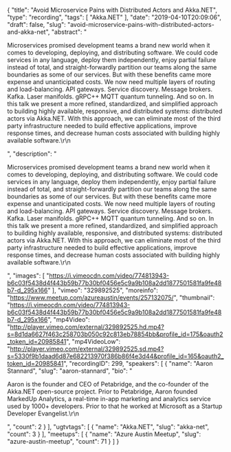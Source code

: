 {
  "title": "Avoid Microservice Pains with Distributed Actors and Akka.NET",
  "type": "recording",
  "tags": [
    "Akka.NET"
  ],
  "date": "2019-04-10T20:09:06",
  "draft": false,
  "slug": "avoid-microservice-pains-with-distributed-actors-and-akka-net",
  "abstract": "<p>Microservices promised development teams a brand new world when it comes to developing, deploying, and distributing software. We could code services in any language, deploy them independently, enjoy partial failure instead of total, and straight-forwardly partition our teams along the same boundaries as some of our services. But with these benefits came more expense and unanticipated costs. We now need multiple layers of routing and load-balancing. API gateways. Service discovery. Message brokers. Kafka. Laser manifolds. gRPC++ MQTT quantum tunneling. And so on. In this talk we present a more refined, standardized, and simplified approach to building highly available, responsive, and distributed systems: distributed actors via Akka.NET. With this approach, we can eliminate most of the third party infrastructure needed to build effective applications, improve response times, and decrease human costs associated with building highly available software.\r\n</p>",
  "description": "<p>Microservices promised development teams a brand new world when it comes to developing, deploying, and distributing software. We could code services in any language, deploy them independently, enjoy partial failure instead of total, and straight-forwardly partition our teams along the same boundaries as some of our services. But with these benefits came more expense and unanticipated costs. We now need multiple layers of routing and load-balancing. API gateways. Service discovery. Message brokers. Kafka. Laser manifolds. gRPC++ MQTT quantum tunneling. And so on. In this talk we present a more refined, standardized, and simplified approach to building highly available, responsive, and distributed systems: distributed actors via Akka.NET. With this approach, we can eliminate most of the third party infrastructure needed to build effective applications, improve response times, and decrease human costs associated with building highly available software.\r\n</p>",
  "images": [
    "https://i.vimeocdn.com/video/774813943-b6c03f5438d4f443b59b77b30bf0456e5c9a9b108a2dd1877501581fa9fe48b7-d_295x166"
  ],
  "vimeo": "329892525",
  "moreinfo": "https://www.meetup.com/azureaustin/events/257132075/",
  "thumbnail": "https://i.vimeocdn.com/video/774813943-b6c03f5438d4f443b59b77b30bf0456e5c9a9b108a2dd1877501581fa9fe48b7-d_295x166",
  "mp4Video": "http://player.vimeo.com/external/329892525.hd.mp4?s=8d1da6627f463c258703b050c92c813eb78854bb&profile_id=175&oauth2_token_id=20985841",
  "mp4VideoLow": "http://player.vimeo.com/external/329892525.sd.mp4?s=5330f9b1daad6d87e682213970f386b86f4e3d44&profile_id=165&oauth2_token_id=20985841",
  "recordingID": 299,
  "speakers": [
    {
      "name": "Aaron Stannard",
      "slug": "aaron-stannard",
      "bio": "<p>Aaron is the founder and CEO of Petabridge, and the co-founder of the Akka.NET open-source project. Prior to Petabridge, Aaron founded MarkedUp Analytics, a real-time in-app marketing and analytics service used by 1000+ developers. Prior to that he worked at Microsoft as a Startup Developer Evangelist.\r\n</p>",
      "count": 2
    }
  ],
  "ugtvtags": [
    {
      "name": "Akka.NET",
      "slug": "akka-net",
      "count": 3
    }
  ],
  "meetups": [
    {
      "name": "Azure Austin Meetup",
      "slug": "azure-austin-meetup",
      "count": 71
    }
  ]
}